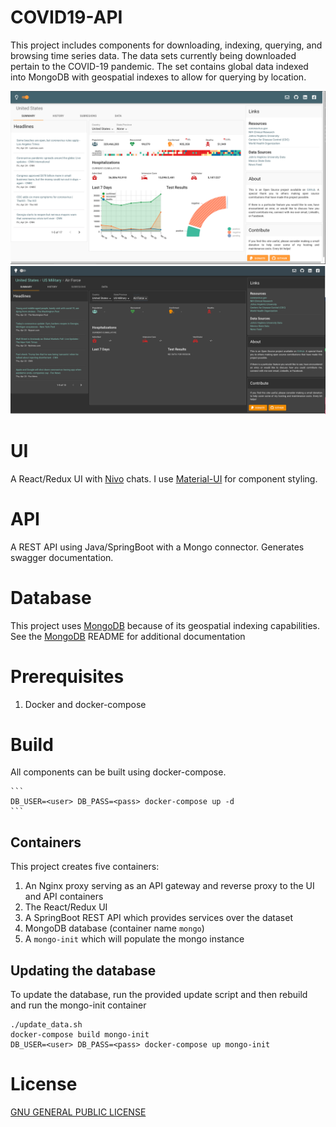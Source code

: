 # COVID19-API

This project includes components for downloading, indexing, querying, and browsing time series data.
The data sets currently being downloaded pertain to the COVID-19 pandemic. The set contains global data
indexed into MongoDB with geospatial indexes to allow for querying by location.

![Light](/screenshots/light.png)
![Dark](/screenshots/dark.png)

# UI

A React/Redux UI with [Nivo](http://nivo.rocks) chats. I use [Material-UI](http://material-ui.com) for component styling.

# API

A REST API using Java/SpringBoot with a Mongo connector. Generates swagger documentation.

# Database

This project uses [MongoDB](http://mongodb.com) because of its geospatial indexing capabilities.
See the [MongoDB](init/mongo-init) README for additional documentation

# Prerequisites

 1. Docker and docker-compose

# Build

  All components can be built using docker-compose.

    ```
    DB_USER=<user> DB_PASS=<pass> docker-compose up -d
    ```

## Containers

This project creates five containers:

 1. An Nginx proxy serving as an API gateway and reverse proxy to the UI and API containers
 2. The React/Redux UI
 3. A SpringBoot REST API  which provides services over the dataset
 4. MongoDB database (container name `mongo`)
 5. A `mongo-init` which will populate the mongo instance

## Updating the database

To update the database, run the provided update script and then rebuild and run the mongo-init container

```
./update_data.sh
docker-compose build mongo-init
DB_USER=<user> DB_PASS=<pass> docker-compose up mongo-init
```

# License

[GNU GENERAL PUBLIC LICENSE](LICENSE)
